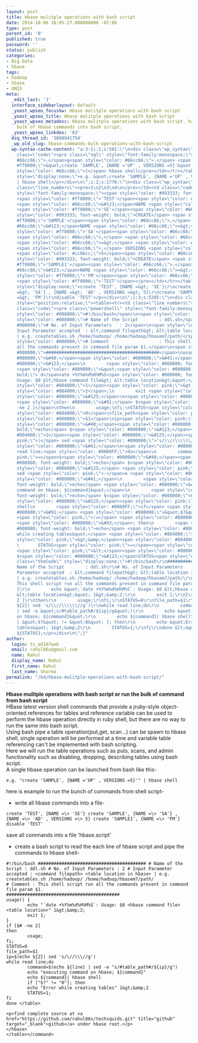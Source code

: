 ```yaml
---
layout: post
title: Hbase mulitple operations with bash script
date: 2014-10-06 16:05:27.000000000 -07:00
type: post
parent_id: '0'
published: true
password: ''
status: publish
categories:
- Big Data
- hbase
tags:
- hadoop
- hbase
- UNIX
meta:
  _edit_last: '1'
  interface_sidebarlayout: default
  _yoast_wpseo_focuskw: Hbase mulitple operations with bash script
  _yoast_wpseo_title: Hbase mulitple operations with bash script
  _yoast_wpseo_metadesc: Hbase mulitple operations with bash script. hadoop and hbase,
    bulk of hbase commands into bash script.
  _yoast_wpseo_linkdex: '83'
  dsq_thread_id: '3088941754'
  _wp_old_slug: hbase-commands-bulk-operations-with-bash-script
  wp-syntax-cache-content: "a:3:{i:1;s:501:\"\n<div class=\"wp_syntax\" style=\"position:relative;\"><table><tr><td
    class=\"code\"><pre class=\"sql\" style=\"font-family:monospace;\">e<span style=\"color:
    #66cc66;\">.</span>g<span style=\"color: #66cc66;\">.</span> <span style=\"color:
    #ff0000;\">&quot;create 'SAMPLE', {NAME ='UP' , VERSIONS =5}'&quot;</span> <span
    style=\"color: #66cc66;\">|</span> hbase shell</pre></td></tr></table><p class=\"theCode\"
    style=\"display:none;\">e.g. &quot;create 'SAMPLE', {NAME ='UP' , VERSIONS =5}'&quot;
    | hbase shell</p></div>\n\";i:2;s:1776:\"\n<div class=\"wp_syntax\" style=\"position:relative;\"><table><tr><td
    class=\"line_numbers\"><pre>1\n2\n3\n4\n</pre></td><td class=\"code\"><pre class=\"sql\"
    style=\"font-family:monospace;\"><span style=\"color: #993333; font-weight: bold;\">CREATE</span>
    <span style=\"color: #ff0000;\">'TEST'</span><span style=\"color: #66cc66;\">,</span>
    <span style=\"color: #66cc66;\">&#123;</span>NAME <span style=\"color: #66cc66;\">=&gt;</span>
    <span style=\"color: #ff0000;\">'SE'</span><span style=\"color: #66cc66;\">&#125;</span>\n<span
    style=\"color: #993333; font-weight: bold;\">CREATE</span> <span style=\"color:
    #ff0000;\">'SAMPLE'</span><span style=\"color: #66cc66;\">,</span> <span style=\"color:
    #66cc66;\">&#123;</span>NAME <span style=\"color: #66cc66;\">=&gt;</span> <span
    style=\"color: #ff0000;\">'SA'</span><span style=\"color: #66cc66;\">&#125;</span>
    <span style=\"color: #66cc66;\">,</span> <span style=\"color: #66cc66;\">&#123;</span>NAME
    <span style=\"color: #66cc66;\">=&gt;</span> <span style=\"color: #ff0000;\">'AD'</span>
    <span style=\"color: #66cc66;\">,</span> VERSIONS <span style=\"color: #66cc66;\">=&gt;</span>
    <span style=\"color: #cc66cc;\">5</span><span style=\"color: #66cc66;\">&#125;</span>\n<span
    style=\"color: #993333; font-weight: bold;\">CREATE</span> <span style=\"color:
    #ff0000;\">'SAMPLE1'</span><span style=\"color: #66cc66;\">,</span> <span style=\"color:
    #66cc66;\">&#123;</span>NAME <span style=\"color: #66cc66;\">=&gt;</span> <span
    style=\"color: #ff0000;\">'FM'</span><span style=\"color: #66cc66;\">&#125;</span>\ndisable
    <span style=\"color: #ff0000;\">'TEST'</span></pre></td></tr></table><p class=\"theCode\"
    style=\"display:none;\">create 'TEST', {NAME =&gt; 'SE'}\r\ncreate 'SAMPLE', {NAME
    =&gt; 'SA'} , {NAME =&gt; 'AD' , VERSIONS =&gt; 5}\r\ncreate 'SAMPLE1', {NAME
    =&gt; 'FM'}\r\ndisable 'TEST'</p></div>\n\";i:3;s:5205:\"\n<div class=\"wp_syntax\"
    style=\"position:relative;\"><table><tr><td class=\"line_numbers\"><pre>1\n2\n3\n4\n5\n6\n7\n8\n9\n10\n11\n12\n13\n14\n15\n16\n17\n18\n19\n20\n21\n22\n23\n24\n25\n26\n27\n28\n</pre></td><td
    class=\"code\"><pre class=\"powershell\" style=\"font-family:monospace;\"><span
    style=\"color: #008000;\">#!/bin/bash</span>\n<span style=\"color: #008000;\">#########################################</span>\n<span
    style=\"color: #008000;\"># Name of the Script        : ddl.sh</span>\n<span style=\"color:
    #008000;\"># No. of Input Parameters   : 2</span>\n<span style=\"color: #008000;\">#
    Input Parameter accepted  : &lt;command filepath&gt; &lt;table location in hbase&gt;
    | e.g. createtables.sh /home/hadoop/ /home/hadoop/hbasem7/path/</span>\n<span
    style=\"color: #008000;\"># Comment                   : This shell script run
    all the commands present in command file param $1.</span>\n<span style=\"color:
    #008000;\">###########################################</span>\nusage<span style=\"color:
    #000000;\">&#40;</span><span style=\"color: #000000;\">&#41;</span> <span style=\"color:
    #000000;\">&#123;</span>\n        <span style=\"color: #008080; font-weight: bold;\">echo</span>
    <span style=\"color: #800000;\">&quot;<span style=\"color: #008080; font-weight:
    bold;\">`d</span>ate +%Y%m%d%H%M%S<span style=\"color: #008080; font-weight: bold;\">`:</span>
    Usage: $0 &lt;hbase command file&gt; &lt;table location&gt;&quot;</span> <span
    style=\"color: #804000;\">1</span><span style=\"color: pink;\">&gt;&amp;</span><span
    style=\"color: #804000;\">2</span>;\n        exit <span style=\"color: #804000;\">1</span>;\n<span
    style=\"color: #000000;\">&#125;</span>\n<span style=\"color: #0000FF;\">if</span>
    <span style=\"color: #000000;\">&#91;</span> $<span style=\"color: #008000;\">#
    -ne 2 ]</span>\nthen\n        usage;\nfi;\nSTATUS<span style=\"color: pink;\">=</span><span
    style=\"color: #804000;\">0</span>\nfile_path<span style=\"color: pink;\">=</span><span
    style=\"color: #800080;\">$1</span>\nip<span style=\"color: pink;\">=</span>$<span
    style=\"color: #000000;\">&#40;</span><span style=\"color: #008080; font-weight:
    bold;\">echo</span> $<span style=\"color: #000000;\">&#123;</span><span style=\"color:
    #804000;\">2</span><span style=\"color: #000000;\">&#125;</span><span style=\"color:
    pink;\">|</span> sed <span style=\"color: #800000;\">'s/\\//\\\\\\//g'</span><span
    style=\"color: #000000;\">&#41;</span>\n<span style=\"color: #0000FF;\">while</span>
    read line;<span style=\"color: #0000FF;\">do</span>\n        command<span style=\"color:
    pink;\">=</span>$<span style=\"color: #000000;\">&#40;</span><span style=\"color:
    #008080; font-weight: bold;\">echo</span> $<span style=\"color: #000000;\">&#123;</span>line<span
    style=\"color: #000000;\">&#125;</span> <span style=\"color: pink;\">|</span>
    sed <span style=\"color: pink;\">-</span>e <span style=\"color: #800000;\">&quot;s/#table_path#/${ip}/g&quot;</span><span
    style=\"color: #000000;\">&#41;</span>\n        <span style=\"color: #008080;
    font-weight: bold;\">echo</span> <span style=\"color: #800000;\">&quot;executing
    command on hbase; ${command}&quot;</span>\n        <span style=\"color: #008080;
    font-weight: bold;\">echo</span> $<span style=\"color: #000000;\">&#123;</span>command<span
    style=\"color: #000000;\">&#125;</span><span style=\"color: pink;\">|</span> hbase
    shell\n        <span style=\"color: #0000FF;\">if</span> <span style=\"color:
    #000000;\">&#91;</span> <span style=\"color: #800000;\">&quot;$?&quot;</span>
    <span style=\"color: pink;\">!=</span> <span style=\"color: #800000;\">&quot;0&quot;</span>
    <span style=\"color: #000000;\">&#93;</span>; then\n        <span style=\"color:
    #008080; font-weight: bold;\">echo</span> <span style=\"color: #800000;\">&quot;Error
    while creating tables&quot;</span> <span style=\"color: #804000;\">1</span><span
    style=\"color: pink;\">&gt;&amp;</span><span style=\"color: #804000;\">2</span>\n
    \       STATUS<span style=\"color: pink;\">=</span><span style=\"color: #804000;\">1</span>;\nfi\ndone
    <span style=\"color: pink;\">&lt;</span><span style=\"color: #800000;\">&quot;${file_path}&quot;</span>\nexit
    $<span style=\"color: #000000;\">&#123;</span>STATUS<span style=\"color: #000000;\">&#125;</span>;</pre></td></tr></table><p
    class=\"theCode\" style=\"display:none;\">#!/bin/bash\r\n#########################################\r\n#
    Name of the Script        : ddl.sh\r\n# No. of Input Parameters   : 2\r\n# Input
    Parameter accepted  : &lt;command filepath&gt; &lt;table location in hbase&gt;
    | e.g. createtables.sh /home/hadoop/ /home/hadoop/hbasem7/path/\r\n# Comment                   :
    This shell script run all the commands present in command file param $1.\r\n###########################################\r\nusage()
    {\r\n        echo &quot;`date +%Y%m%d%H%M%S`: Usage: $0 &lt;hbase command file&gt;
    &lt;table location&gt;&quot; 1&gt;&amp;2;\r\n        exit 1;\r\n}\r\nif [ $# -ne
    2 ]\r\nthen\r\n        usage;\r\nfi;\r\nSTATUS=0\r\nfile_path=$1\r\nip=$(echo
    ${2}| sed 's/\\//\\\\\\//g')\r\nwhile read line;do\r\n        command=$(echo ${line}
    | sed -e &quot;s/#table_path#/${ip}/g&quot;)\r\n        echo &quot;executing command
    on hbase; ${command}&quot;\r\n        echo ${command}| hbase shell\r\n        if
    [ &quot;$?&quot; != &quot;0&quot; ]; then\r\n        echo &quot;Error while creating
    tables&quot; 1&gt;&amp;2\r\n        STATUS=1;\r\nfi\r\ndone &lt;&quot;${file_path}&quot;\r\nexit
    ${STATUS};</p></div>\n\";}"
author:
  login: ts_ad167web
  email: rahul86s@gmail.com
  name: Rahul
  display_name: Rahul
  first_name: Rahul
  last_name: Sharma
permalink: "/bd/hbase-mulitple-operations-with-bash-script/"
---
```

 **Hbase mulitple operations with bash script or run the bulk of command from bash script**  
HBase latest version shell commands that provide a jruby-style object-oriented references for tables and reference variable can be used to perform the hbase operation directly in ruby shell, but there are no way to run the same into bash script.  
Using bash pipe a table operation(put,get, scan...) can be spawn to hbase shell, single operation will be performed at a time and variable table referencing can't be implemented with bash scripting.  
Here we will run the table operations such as puts, scans, and admin functionality such as disabling, dropping, describing tables using bash script.  
A single hbase operation can be launched from bash like this-

```
e.g. "create 'SAMPLE', {NAME ='UP' , VERSIONS =5}'" | hbase shell
```

here is example to run the bunch of commands from shell script-

- write all hbase commands into a file-

```
create 'TEST', {NAME =\> 'SE'} create 'SAMPLE', {NAME =\> 'SA'} , {NAME =\> 'AD' , VERSIONS =\> 5} create 'SAMPLE1', {NAME =\> 'FM'} disable 'TEST'
```

save all commands into a file 'hbase.script'

- create a bash script to read the each line of hbase script and pipe the commands to hbase shell-

```
#!/bin/bash ######################################### # Name of the Script : ddl.sh # No. of Input Parameters : 2 # Input Parameter accepted : <command filepath> <table location in hbase> | e.g. createtables.sh /home/hadoop/ /home/hadoop/hbasem7/path/
# Comment : This shell script run all the commands present in command file param $1.
###########################################
usage() {
        echo "`date +%Y%m%d%H%M%S`: Usage: $0 <hbase command file> <table location>" 1&gt;&amp;2;
        exit 1;
}
if [$# -ne 2]
then
        usage;
fi;
STATUS=0
file_path=$1
ip=$(echo ${2}| sed 's/\//\\\//g')
while read line;do
        command=$(echo ${line} | sed -e "s/#table_path#/${ip}/g")
        echo "executing command on hbase; ${command}"
        echo ${command}| hbase shell
        if ["$?" != "0"]; then
        echo "Error while creating tables" 1&gt;&amp;2
        STATUS=1;
fi
done </table>

<p>find complete source at <a href="https://github.com/rahul86s/techsquids.git" title="github" target="_blank">github</a> under hbase root.</p>
</hbase>
</table></command>
```
